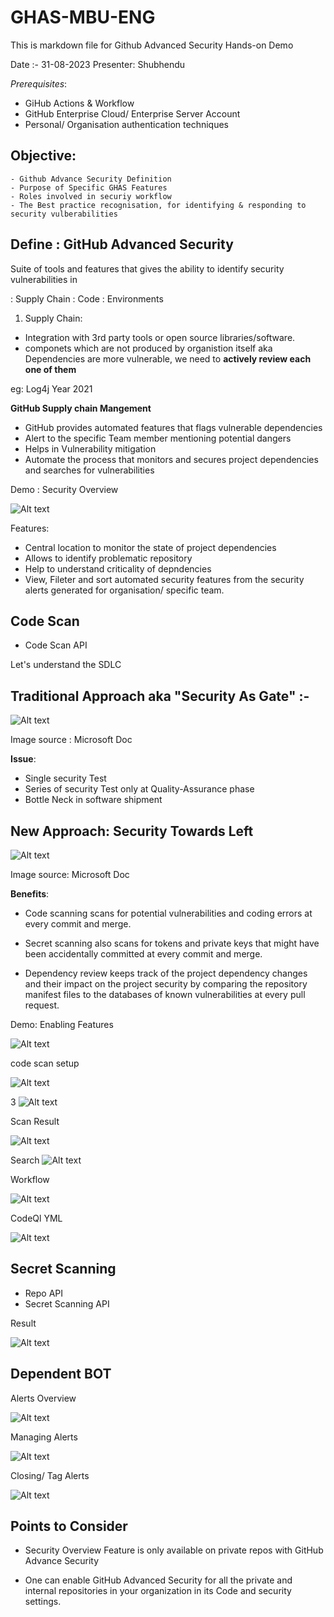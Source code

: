 # GHAS-MBU-ENG

This is markdown file for Github Advanced Security Hands-on Demo 

Date :- 31-08-2023 
Presenter: Shubhendu

*Prerequisites*:
   - GiHub Actions & Workflow
   - GitHub Enterprise Cloud/ Enterprise Server Account 
   - Personal/ Organisation authentication techniques 

## Objective:
    - Github Advance Security Definition 
    - Purpose of Specific GHAS Features
    - Roles involved in securiy workflow
    - The Best practice recognisation, for identifying & responding to security vulberabilities

## Define : GitHub Advanced Security 

Suite of tools and features that gives the ability to identify security vulnerabilities in

: Supply Chain 
: Code
: Environments

1. Supply Chain: 

- Integration with 3rd party tools or open source libraries/software.
- componets which are not produced by organistion itself aka Dependencies are more vulnerable, we need to **actively review each one of them** 

eg: Log4j Year 2021

**GitHub Supply chain Mangement**

- GitHub provides automated features that flags vulnerable dependencies
- Alert to the specific Team member mentioning potential dangers 
- Helps in Vulnerability mitigation 
- Automate the process that monitors and secures project dependencies and searches for vulnerabilities 

Demo : Security Overview 

![Alt text](image.png)

Features:
 
 * Central location to monitor the state of project dependencies
 * Allows to identify problematic repository
 * Help to understand criticality of depndencies 
 * View, Fileter and sort automated security features from the security alerts generated for organisation/ specific team.


## Code Scan

* Code Scan API 

Let's understand the SDLC

## Traditional Approach aka "Security As Gate" :- 

![Alt text](image-6.png)

Image source : Microsoft Doc

**Issue**:

* Single security Test 
* Series of security Test only at Quality-Assurance phase
* Bottle Neck in software shipment 

## New Approach: Security Towards Left 

![Alt text](image-7.png)

Image source: Microsoft Doc

**Benefits**: 

* Code scanning scans for potential vulnerabilities and 
 coding errors at every commit and merge.

* Secret scanning also scans for tokens and private keys that might have been accidentally committed at every commit and merge.

* Dependency review keeps track of the project dependency changes and their impact on the project security by comparing the repository manifest files to the databases of known vulnerabilities at every pull request.

Demo: Enabling Features

 ![Alt text](image-1.png) 

code scan setup 

 ![Alt text](image-2.png)

 3
 ![Alt text](image-3.png)

 Scan Result 

 ![Alt text](image-4.png)

 Search
 ![Alt text](image-5.png)

 Workflow

 ![Alt text](image-9.png)

 CodeQl YML 

 ![Alt text](image-10.png)

 ## Secret Scanning

* Repo API
* Secret Scanning API

Result 

![Alt text](image-8.png)

## Dependent BOT

Alerts Overview 

![Alt text](image-11.png)

Managing Alerts 

![Alt text](image-12.png)

Closing/ Tag Alerts 

![Alt text](image-13.png)

## Points to Consider

* Security Overview Feature is only available on private repos with GitHub Advance Security

* One can enable GitHub Advanced Security for all the private and internal repositories in your organization in its Code and security settings.
